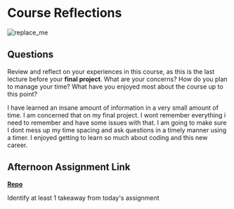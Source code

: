 # Course Reflections

![replace_me](https://codeworks.blob.core.windows.net/public/assets/img/illustrations/placeholder.svg)

## Questions

Review and reflect on your experiences in this course, as this is the last lecture before your **final project**. What are your concerns? How do you plan to manage your time? What have you enjoyed most about the course up to this point?

I have learned an insane amount of information in a very small amount of time. I am concerned that on my final project. I wont remember everything i need to remember and have some issues with that. I am going to make sure I dont mess up my time spacing and ask questions in a timely manner using a timer. I enjoyed getting to learn so much about coding and this new career. 

## Afternoon Assignment Link

**[Repo](https://github.com/IsaacDuff/<ASSIGNMENT_REPO>)**

Identify at least 1 takeaway from today's assignment

